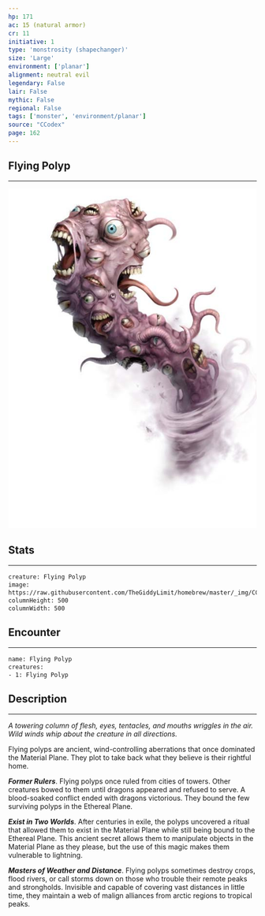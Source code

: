 ```yaml
---
hp: 171
ac: 15 (natural armor)
cr: 11
initiative: 1
type: 'monstrosity (shapechanger)'    
size: 'Large'
environment: ['planar']
alignment: neutral evil
legendary: False
lair: False
mythic: False
regional: False
tags: ['monster', 'environment/planar']
source: "CCodex"
page: 162
---
```


## Flying Polyp
---

![|600](https://raw.githubusercontent.com/TheGiddyLimit/homebrew/master/_img/CCodex/flyingpolyp.jpg)

## Stats
---

```statblock
creature: Flying Polyp
image: https://raw.githubusercontent.com/TheGiddyLimit/homebrew/master/_img/CCodex/flyingpolyp_token.png
columnHeight: 500
columnWidth: 500
```

## Encounter
---

```encounter-table
name: Flying Polyp
creatures:
- 1: Flying Polyp
```

## Description
---
_A towering column of flesh, eyes, tentacles, and mouths wriggles in the air. Wild winds whip about the creature in all directions._

Flying polyps are ancient, wind-controlling aberrations that once dominated the Material Plane. They plot to take back what they believe is their rightful home.

**_Former Rulers_**. Flying polyps once ruled from cities of towers. Other creatures bowed to them until dragons appeared and refused to serve. A blood-soaked conflict ended with dragons victorious. They bound the few surviving polyps in the Ethereal Plane.


**_Exist in Two Worlds_**. After centuries in exile, the polyps uncovered a ritual that allowed them to exist in the Material Plane while still being bound to the Ethereal Plane. This ancient secret allows them to manipulate objects in the Material Plane as they please, but the use of this magic makes them vulnerable to lightning.


**_Masters of Weather and Distance_**. Flying polyps sometimes destroy crops, flood rivers, or call storms down on those who trouble their remote peaks and strongholds. Invisible and capable of covering vast distances in little time, they maintain a web of malign alliances from arctic regions to tropical peaks.






